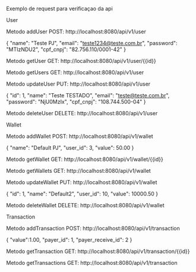 Exemplo de request para verificaçao da api

User

Metodo addUser POST: http://localhost:8080/api/v1/user

{
	"name": "Teste PJ",
	"email": "teste1234@teste.com.br",
	"password": "MTIzNDU2",
	"cpf_cnpj": "82.756.110/0001-42"
}

Metodo getUser GET: http://localhost:8080/api/v1/user/{{id}}

Metodo getUsers GET: http://localhost:8080/api/v1/user

Metodo updateUser PUT: http://localhost:8080/api/v1/user

{
	"id": 1,
	"name": "Teste TESTADO",
	"email": "teste@teste.com.br",
	"password": "NjU0MzIx",
	"cpf_cnpj": "108.744.500-04"
}

Metodo deleteUser DELETE: http://localhost:8080/api/v1/user

Wallet

Metodo addWallet POST: http://localhost:8080/api/v1/wallet

{
	"name": "Default PJ",
	"user_id": 3,
	"value": 50.00
}

Metodo getWallet GET: http://localhost:8080/api/v1/wallet/{{id}}

Metodo getWallets GET: http://localhost:8080/api/v1/wallet

Metodo updateWallet PUT: http://localhost:8080/api/v1/wallet

{
	"id": 1,
	"name": "Default2",
	"user_id": 10,
	"value": 10000.50
}

Metodo deleteWallet DELETE: http://localhost:8080/api/v1/wallet

Transaction

Metodo addTransaction POST: http://localhost:8080/api/v1/transaction

{
	"value":1.00,
	"payer_id": 1,
	"payer_receive_id": 2
}

Metodo getTransaction GET: http://localhost:8080/api/v1/transaction/{{id}}

Metodo getTransactions GET: http://localhost:8080/api/v1/transaction
